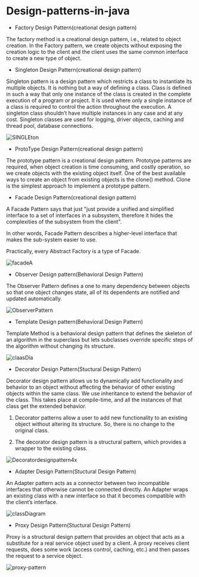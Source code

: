 # Design-patterns-in-java

* Factory Design Pattern(creational design pattern)

The factory method is a creational design pattern, i.e., related to object creation. In the Factory pattern, we create objects without exposing the creation logic to the client and the client uses the same common interface to create a new type of object. 

* Singleton Design Pattern(creational design pattern)

Singleton pattern is a design pattern which restricts a class to instantiate its multiple objects. It is nothing but a way of defining a class. Class is defined in such a way that only one instance of the class is created in the complete execution of a program or project. It is used where only a single instance of a class is required to control the action throughout the execution. A singleton class shouldn’t have multiple instances in any case and at any cost. Singleton classes are used for logging, driver objects, caching and thread pool, database connections.

![SINGLEton](https://user-images.githubusercontent.com/59594162/187072921-4ad8871f-93b2-4e11-8ad6-daa5fc455c44.png)

* ProtoType Design Pattern(creational design pattern)

The prototype pattern is a creational design pattern. Prototype patterns are required, when object creation is time consuming, and costly operation, so we create objects with the existing object itself. One of the best available ways to create an object from existing objects is the clone() method. Clone is the simplest approach to implement a prototype pattern.

* Facade Design Pattern(creational design pattern)

A Facade Pattern says that just "just provide a unified and simplified interface to a set of interfaces in a subsystem, therefore it hides the complexities of the subsystem from the client".

In other words, Facade Pattern describes a higher-level interface that makes the sub-system easier to use.

Practically, every Abstract Factory is a type of Facade.

![facadeA](https://user-images.githubusercontent.com/59594162/192088906-f502a7bf-b1f4-45f4-b3b2-9159816fb057.png)


* Observer Design pattern(Behavioral Design Pattern)

The Observer Pattern defines a one to many dependency between objects so that one object changes state, all of its dependents are notified and updated automatically.

![ObserverPattern](https://user-images.githubusercontent.com/59594162/187072751-b8bfd915-3000-41df-aad5-985d818e8581.png)

* Template Design pattern(Behavioral Design Pattern)

Template Method is a behavioral design pattern that defines the skeleton of an algorithm in the superclass but lets subclasses override specific steps of the algorithm without changing its structure.

![claasDia](https://user-images.githubusercontent.com/59594162/193405971-99deb59d-635b-4a5f-be84-01a755d364cd.jpeg)

* Decorator Design Pattern(Stuctural Design Pattern)

Decorator design pattern allows us to dynamically add functionality and behavior to an object without affecting the behavior of other existing objects within the same class. We use inheritance to extend the behavior of the class. This takes place at compile-time, and all the instances of that class get the extended behavior.

1. Decorator patterns allow a user to add new functionality to an existing object without altering its structure. So, there is no change to the original class.

2. The decorator design pattern is a structural pattern, which provides a wrapper to the existing class.

![Decoratordesignpattern4x](https://user-images.githubusercontent.com/59594162/188267190-3b38a40a-bbd1-4e90-b683-adbbfb5a5a61.png)


 * Adapter Design Pattern(Stuctural Design Pattern)

An Adapter pattern acts as a connector between two incompatible interfaces that otherwise cannot be connected directly. An Adapter wraps an existing class with a new interface so that it becomes compatible with the client’s interface.

![classDiagram](https://user-images.githubusercontent.com/59594162/190853933-7104c9e5-2651-45c8-96c9-9b4685502e4a.jpeg)

 * Proxy Design Pattern(Stuctural Design Pattern)
 
 Proxy is a structural design pattern that provides an object that acts as a substitute for a real service object used by a client. A proxy receives client  requests, does some work (access control, caching, etc.) and then passes the request to a service object.
 
 ![proxy-pattern](https://user-images.githubusercontent.com/59594162/194700779-731ad7d2-0047-4b04-b08c-dd2729eb956d.png)





